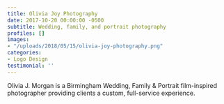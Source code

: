 ```yaml
---
title: Olivia Joy Photography
date: 2017-10-20 00:00:00 -0500
subtitle: Wedding, family, and portrait photography
profiles: []
images:
- "/uploads/2018/05/15/olivia-joy-photography.png"
categories:
- Logo Design
testimonial: ''
---
```


Olivia J. Morgan is a Birmingham Wedding, Family & Portrait film-inspired photographer providing clients a custom, full-service experience.
